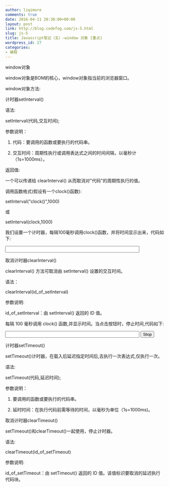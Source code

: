 ```yaml
---
author: liqimore
comments: true
date: 2016-04-11 20:30:00+00:00
layout: post
link: http://blog.codefog.com/js-5.html
slug: js-5
title: Javascript笔记（五）–window 对象 [重点]
wordpress_id: 27
categories:
- 编程
---
```


window对象




window对象是BOM的核心，window对象指当前的浏览器窗口。




window对象方法:




计时器setInterval()  

语法:  

setInterval(代码,交互时间);  

参数说明：






  1. 代码：要调用的函数或要执行的代码串。



  2. 交互时间：周期性执行或调用表达式之间的时间间隔，以毫秒计（1s=1000ms）。





返回值:




一个可以传递给 clearInterval() 从而取消对"代码"的周期性执行的值。




调用函数格式(假设有一个clock()函数):  

setInterval("clock()",1000)  

或  

setInterval(clock,1000)  

我们设置一个计时器，每隔100毫秒调用clock()函数，并将时间显示出来，代码如下:  

<!DOCTYPE HTML>  

<html>  

<head>  

<meta http-equiv="Content-Type" content="text/html; charset=utf-8">  

<title>计时器</title>  

<script type="text/javascript">  

var int=setInterval(clock, 100)  

function clock(){  

var time=new Date();  

document.getElementById("clock").value = time;  

}  

</script>  

</head>  

<body>  

<form>  

<input type="text" id="clock" size="50"  />  

</form>  

</body>  

</html>




取消计时器clearInterval()




clearInterval() 方法可取消由 setInterval() 设置的交互时间。  

语法：




clearInterval(id_of_setInterval)  

参数说明:  

id_of_setInterval：由 setInterval() 返回的 ID 值。




每隔 100 毫秒调用 clock() 函数,并显示时间。当点击按钮时，停止时间,代码如下:  

<!DOCTYPE HTML>  

<html>  

<head>  

<meta http-equiv="Content-Type" content="text/html; charset=utf-8">  

<title>计时器</title>  

<script type="text/javascript">  

function clock(){  

var time=new Date();  

document.getElementById("clock").value = time;  

}  

// 每隔100毫秒调用clock函数，并将返回值赋值给i  

var i=setInterval("clock()",100);  

</script>  

</head>  

<body>  

<form>  

<input type="text" id="clock" size="50"  />  

<input type="button" value="Stop" onclick="clearInterval(i)"  />  

</form>  

</body>  

</html>




计时器setTimeout()




setTimeout()计时器，在载入后延迟指定时间后,去执行一次表达式,仅执行一次。  

语法:




setTimeout(代码,延迟时间);  

参数说明：






  1. 要调用的函数或要执行的代码串。


  2. 延时时间：在执行代码前需等待的时间，以毫秒为单位（1s=1000ms)。




取消计时器clearTimeout()




setTimeout()和clearTimeout()一起使用，停止计时器。  

语法:




clearTimeout(id_of_setTimeout)  

参数说明:  

id_of_setTimeout：由 setTimeout() 返回的 ID 值。该值标识要取消的延迟执行代码块。



